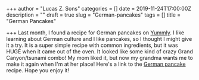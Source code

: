 +++
author = "Lucas Z. Sons"
categories = []
date = 2019-11-24T17:00:00Z
description = ""
draft = true
slug = "German-pancakes"
tags = []
title = "German Pancakes"

+++
Last month, I found a recipe for German pancakes on [Yummly](https://www.yummly.com "Yummly"). I like learning about German culture and I like pancakes, so I thought I might give it a try. It is a super simple recipe with common ingredients, but it was HUGE when it came out of the oven. It looked like some kind of crazy Grand Canyon/tsunami combo! My mom liked it, but now my grandma wants me to make it again when I'm at her place! Here's a link to the [German pancake](https://tastesbetterfromscratch.com/german-pancakes-2/?utm_campaign=yummly&utm_medium=yummly&utm_source=yummly "German pancakes") recipe. Hope you enjoy it!